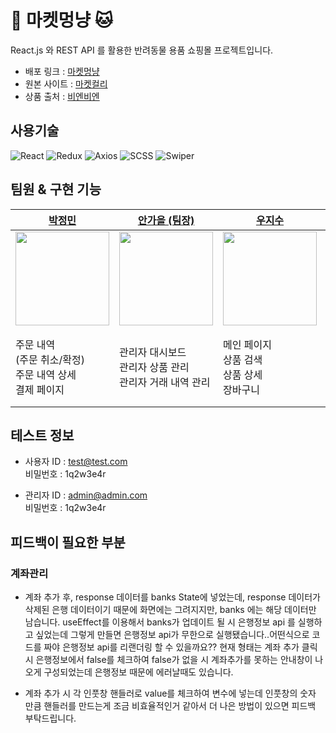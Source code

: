 # 🐶 마켓멍냥 🐱

React.js 와 REST API 를 활용한 반려동물 용품 쇼핑몰 프로젝트입니다.

- 배포 링크 : [마켓멍냥](https://market-mong-nyang.netlify.app/)
- 원본 사이트 : [마켓컬리](https://www.kurly.com/main)
- 상품 출처 : [비엔비엔](https://www.bienbien.kr/main/index.php)

## 사용기술

![React](https://img.shields.io/badge/react-%2320232a.svg?style=for-the-badge&logo=react&logoColor=%2361DAFB)
![Redux](https://img.shields.io/badge/redux-%23593d88.svg?style=for-the-badge&logo=redux&logoColor=white)
![Axios](https://img.shields.io/badge/Axios-5A29E4?style=for-the-badge&logo=Axios&logoColor=white)
![SCSS](https://img.shields.io/badge/SCSS-hotpink.svg?style=for-the-badge&logo=SASS&logoColor=white)
![Swiper](https://img.shields.io/badge/Swiper-6332F6?style=for-the-badge&logo=Swiper&logoColor=white)

## 팀원 & 구현 기능

| <center>[박정민](https://github.com/plou102)</center>                         | <center>[안가을 (팀장)](https://github.com/autumnly1007)</center>            | <center>[우지수](https://github.com/jisooround)</center>                      | <center>[전소윤](https://github.com/ddoyun)</center>                         | <center>[최지환](https://github.com/hwanky)</center>                         |
| :---------------------------------------------------------------------------- | :--------------------------------------------------------------------------- | :---------------------------------------------------------------------------- | :--------------------------------------------------------------------------- | :--------------------------------------------------------------------------- |
| <img src="https://avatars.githubusercontent.com/u/107393773?v=4" width=150 /> | <img src="https://avatars.githubusercontent.com/u/87680906?v=4" width=150 /> | <img src="https://avatars.githubusercontent.com/u/110647022?v=4" width=150 /> | <img src="https://avatars.githubusercontent.com/u/46959186?v=4" width=150 /> | <img src="https://avatars.githubusercontent.com/u/48482406?v=4" width=150 /> |
| 주문 내역<br />(주문 취소/확정)<br />주문 내역 상세<br />결제 페이지          | 관리자 대시보드<br />관리자 상품 관리<br />관리자 거래 내역 관리             | 메인 페이지<br />상품 검색<br />상품 상세<br />장바구니                       | 계좌 관리<br />(계좌 추가/삭제)<br />결제 페이지<br />찜한 목록              | 회원가입<br />로그인<br />인증확인<br />로그아웃<br />개인 정보 수정         |

## 테스트 정보

- 사용자 ID : test@test.com  
   비밀번호 : 1q2w3e4r

- 관리자 ID : admin@admin.com  
   비밀번호 : 1q2w3e4r

## 피드백이 필요한 부분

### 계좌관리

- 계좌 추가 후, response 데이터를 banks State에 넣었는데, response 데이터가 삭제된 은행 데이터이기 때문에 화면에는 그려지지만,
  banks 에는 해당 데이터만 남습니다. useEffect를 이용해서 banks가 업데이트 될 시 은행정보 api 를 실행하고 싶었는데 그렇게 만들면 은행정보 api가 무한으로 실행됐습니다..어떤식으로 코드를 짜야 은행정보 api를 리랜더링 할 수 있을까요?? 현재 형태는 계좌 추가 클릭 시 은행정보에서 false를 체크하여
  false가 없을 시 계좌추가를 못하는 안내창이 나오게 구성되었는데 은행정보 때문에 에러날때도 있습니다.

- 계좌 추가 시 각 인풋창 핸들러로 value를 체크하여 변수에 넣는데 인풋창의 숫자 만큼 핸들러를 만드는게 조금 비효율적인거 같아서 더 나은 방법이 있으면
  피드백 부탁드립니다.
